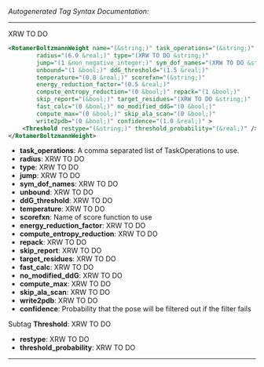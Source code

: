<!-- THIS IS AN AUTOGENERATED FILE: Don't edit it directly, instead change the schema definition in the code itself. -->

_Autogenerated Tag Syntax Documentation:_

---
XRW TO DO

```xml
<RotamerBoltzmannWeight name="(&string;)" task_operations="(&string;)"
        radius="(6.0 &real;)" type="(XRW TO DO &string;)"
        jump="(1 &non_negative_integer;)" sym_dof_names="(XRW TO DO &string;)"
        unbound="(1 &bool;)" ddG_threshold="(1.5 &real;)"
        temperature="(0.8 &real;)" scorefxn="(&string;)"
        energy_reduction_factor="(0.5 &real;)"
        compute_entropy_reduction="(0 &bool;)" repack="(1 &bool;)"
        skip_report="(&bool;)" target_residues="(XRW TO DO &string;)"
        fast_calc="(0 &bool;)" no_modified_ddG="(0 &bool;)"
        compute_max="(0 &bool;)" skip_ala_scan="(0 &bool;)"
        write2pdb="(0 &bool;)" confidence="(1.0 &real;)" >
    <Threshold restype="(&string;)" threshold_probability="(&real;)" />
</RotamerBoltzmannWeight>
```

-   **task_operations**: A comma separated list of TaskOperations to use.
-   **radius**: XRW TO DO
-   **type**: XRW TO DO
-   **jump**: XRW TO DO
-   **sym_dof_names**: XRW TO DO
-   **unbound**: XRW TO DO
-   **ddG_threshold**: XRW TO DO
-   **temperature**: XRW TO DO
-   **scorefxn**: Name of score function to use
-   **energy_reduction_factor**: XRW TO DO
-   **compute_entropy_reduction**: XRW TO DO
-   **repack**: XRW TO DO
-   **skip_report**: XRW TO DO
-   **target_residues**: XRW TO DO
-   **fast_calc**: XRW TO DO
-   **no_modified_ddG**: XRW TO DO
-   **compute_max**: XRW TO DO
-   **skip_ala_scan**: XRW TO DO
-   **write2pdb**: XRW TO DO
-   **confidence**: Probability that the pose will be filtered out if the filter fails


Subtag **Threshold**:   XRW TO DO

-   **restype**: XRW TO DO
-   **threshold_probability**: XRW TO DO

---
